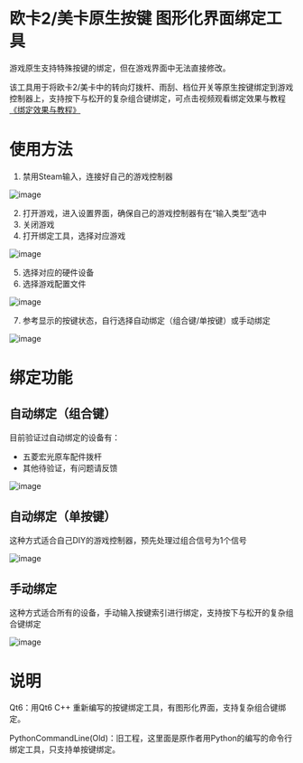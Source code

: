 # 欧卡2/美卡原生按键 图形化界面绑定工具

游戏原生支持特殊按键的绑定，但在游戏界面中无法直接修改。

该工具用于将欧卡2/美卡中的转向灯拨杆、雨刮、档位开关等原生按键绑定到游戏控制器上，支持按下与松开的复杂组合键绑定，可点击视频观看绑定效果与教程 [《绑定效果与教程》](https://www.bilibili.com/video/BV1cEGrzvEtb)

# 使用方法

1. 禁用Steam输入，连接好自己的游戏控制器

![image](https://github.com/user-attachments/assets/d3009fd0-ac97-4435-a222-bbf65989ab18)

2. 打开游戏，进入设置界面，确保自己的游戏控制器有在“输入类型”选中
3. 关闭游戏
4. 打开绑定工具，选择对应游戏

![image](https://github.com/user-attachments/assets/a97671fc-94a5-4d43-a264-107f128fe997)

5. 选择对应的硬件设备
6. 选择游戏配置文件
  
![image](https://github.com/user-attachments/assets/82c7569f-4f1b-4ac2-bb6e-fde884dd2f0f)

7. 参考显示的按键状态，自行选择自动绑定（组合键/单按键）或手动绑定

![image](https://github.com/user-attachments/assets/752d5852-74b4-4902-9a9d-254f97f1f463)


# 绑定功能

## 自动绑定（组合键）
目前验证过自动绑定的设备有：
- 五菱宏光原车配件拨杆
- 其他待验证，有问题请反馈

![image](https://github.com/user-attachments/assets/e2276358-e34e-4869-b356-1cb84daaf61b)


## 自动绑定（单按键）
这种方式适合自己DIY的游戏控制器，预先处理过组合信号为1个信号

![image](https://github.com/user-attachments/assets/64cef967-7ea9-47a8-adf9-c9f081efe312)

## 手动绑定
这种方式适合所有的设备，手动输入按键索引进行绑定，支持按下与松开的复杂组合键绑定

![image](https://github.com/user-attachments/assets/f3b84830-4e56-48a4-8846-c8eb381c5e8e)

# 说明
Qt6：用Qt6 C++ 重新编写的按键绑定工具，有图形化界面，支持复杂组合键绑定。

PythonCommandLine(Old)：旧工程，这里面是原作者用Python的编写的命令行绑定工具，只支持单按键绑定。
